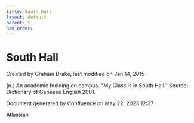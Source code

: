 ```yaml
---
title: South Hall
layout: default
parent: S
nav_order:
---
```


# South Hall

Created by  Graham Drake, last modified on Jan 14, 2015

(n.) An academic building on campus. &quot;My Class is in South Hall.&quot; Source: Dictionary of Geneseo English 2001.

Document generated by Confluence on May 22, 2023 12:37

Atlassian
